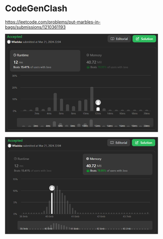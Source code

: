 # CodeGenClash

https://leetcode.com/problems/put-marbles-in-bags/submissions/1210361193

![runtime](./images/leetcodesummary/runtime.png)

![memory](./images/leetcodesummary/memory.png)